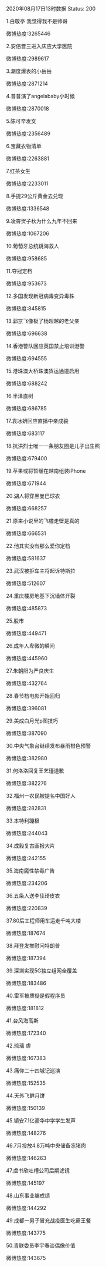 2020年08月17日13时数据
Status: 200

1.白敬亭 我觉得我不是帅哥

微博热度:3265446

2.安倍晋三进入庆应大学医院

微博热度:2989617

3.潮度爆表的小岳岳

微博热度:2871214

4.普普演了angelababy小时候

微博热度:2870018

5.陈可辛发文

微博热度:2356489

6.宝藏衣物清单

微博热度:2263881

7.红茶女生

微博热度:2233011

8.手提29公斤黄金去兑现

微博热度:1336548

9.凌霄贺子秋为什么九年不回来

微博热度:1067206

10.葡萄牙总统跳海救人

微博热度:958685

11.夺冠定档

微博热度:953673

12.多国发现新冠病毒变异毒株

微博热度:845815

13.郭京飞像极了杨超越的老父亲

微博热度:696638

14.香港警队回应英国禁止培训港警

微博热度:694555

15.港珠澳大桥珠澳货运通道启用

微博热度:688242

16.半泽直树

微博热度:686785

17.袁冰妍回应直播中亲成毅

微博热度:683117

18.抗洪烈士唯一一条朋友圈是儿子出生照

微博热度:679400

19.苹果或将暂缓在越南组装iPhone

微博热度:671944

20.湖人将穿黑曼巴球衣

微博热度:668257

21.原来小说里的飞檐走壁是真的

微博热度:666531

22.他其实没有那么爱你定档

微博热度:581637

23.武汉被拒车主将起诉特斯拉

微博热度:512607

24.重庆楼房地基下沉墙体开裂

微博热度:485873

25.股市

微博热度:449471

26.成年人卑微的瞬间

微博热度:445960

27.朱朝阳为严良庆生

微博热度:432764

28.春节档电影开始回归

微博热度:396081

29.美成白月光p图技巧

微博热度:387090

30.中央气象台继续发布暴雨橙色预警

微博热度:382980

31.何洛洛回复王艺瑾道歉

微博热度:382276

32.福州一农民被提名中国好人

微博热度:282831

33.本特利蹦极

微博热度:244043

34.成毅复古画报大片

微博热度:242155

35.海南魔性禁毒广告

微博热度:234206

36.五条人送李佳琦皮衣

微博热度:220839

37.80后工程师用车运走千吨大楼

微博热度:187674

38.拜登发推慰问特朗普

微博热度:187394

39.深圳实现5G独立组网全覆盖

微博热度:183486

40.雷军被质疑是假程序员

微博热度:181812

41.台风海高斯

微博热度:172340

42.琉璃 虐

微博热度:167383

43.痛仰二十四城记巡演

微博热度:152535

44.天外飞鲜月饼

微博热度:150139

45.镇安7.1亿豪华中学学生发声

微博热度:148276

46.7月投放4.8万吨中央储备冻猪肉

微博热度:146263

47.虞书欣吐槽公司后期滤镜

微博热度:145197

48.山东事业编成绩

微博热度:144292

49.成都一男子冒充战疫医生吃霸王餐

微博热度:143775

50.青联委员李宇春谈偶像价值

微博热度:143675

